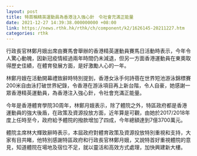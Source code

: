 ```yaml
---
layout: post
title: 特首稱精英運動員為香港注入強心針　令社會充滿正能量
date: 2021-12-27 14:39:38.000000000 +08:00
link: https://news.rthk.hk/rthk/ch/component/k2/1626145-20211227.htm
categories: rthk
---
```


行政長官林鄭月娥出席由賽馬會舉辦的香港精英運動員賽馬日活動時表示，今年令人驚心動魄，因新冠疫情經過兩年時間仍未減退，但另一方面香港運動員在東奧取得歷史佳績，在體育發展方面，是好激勵人心的一年。 

林鄭月娥在活動開幕禮致辭時特別提到，香港女泳手何詩蓓在世界短池游泳錦標賽200米自由泳打破世界紀錄，令香港在游泳項目再上新台階，令人自豪，她感謝一眾香港精英運動員，為香港注入強心針，令社會充滿正能量。 

今年是香港體育學院30周年，林鄭月娥表示，除了體院之外，特區政府都是香港運動員的強大後盾，在政策及資源投放方面，近年算是可觀，由她於2017/2018年度上任時至今，政府給予體院的撥款增加了四成，今年總額達到7億3700萬元。

體院主席林大輝致辭時表示，本屆政府對體育政策及資源投放特別重視和支持，大家有目共睹，他特別感謝特區政府和行政長官林鄭月娥，又說特首好重視體院的意見，知道體院在場地及宿位不足，就以靈活和高效方式處理，加快興建新大樓。
